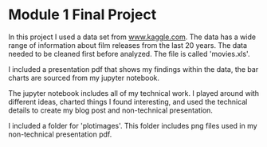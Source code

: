 # Module 1 Final Project

In this project I used a data set from www.kaggle.com. The data has a wide range of information about film releases from the last 20 years. The data needed to be cleaned first before analyzed. The file is called 'movies.xls'.

I included a presentation pdf that shows my findings within the data, the bar charts are sourced from my jupyter notebook.

The jupyter notebook includes all of my technical work. I played around with different ideas, charted things I found interesting, and used the technical details to create my blog post and non-technical presentation.

I included a folder for 'plotimages'. This folder includes png files used in my non-technical presentation pdf.
